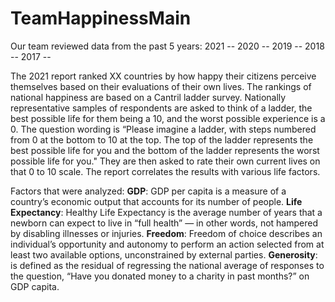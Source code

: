 # TeamHappinessMain
Our team reviewed data from the past 5 years:
2021 --
2020 -- 
2019 -- 
2018 -- 
2017 -- 

The 2021 report ranked XX countries by how happy their citizens perceive themselves based on their evaluations of their own lives. The rankings of national happiness are based on a Cantril ladder survey. Nationally representative samples of respondents are asked to think of a ladder, the best possible life for them being a 10, and the worst possible experience is a 0. The question wording is  “Please imagine a ladder, with steps numbered from 0 at the bottom to 10 at the top. The top of the ladder represents the best possible life for you and the bottom of the ladder represents the worst possible life for you." They are then asked to rate their own current lives on that 0 to 10 scale. The report correlates the results with various life factors.

Factors that were analyzed:
**GDP**: GDP per capita is a measure of a country’s economic output that accounts for its number of people.
**Life Expectancy**: Healthy Life Expectancy is the average number of years that a newborn can expect to live in “full health” — in other words, not hampered by disabling illnesses or injuries.
**Freedom**: Freedom of choice describes an individual’s opportunity and autonomy to perform an action selected from at least two available options, unconstrained by external parties.
**Generosity**: is defined as the residual of regressing the national average of responses to the question, “Have you donated money to a charity in past months?” on GDP capita.

